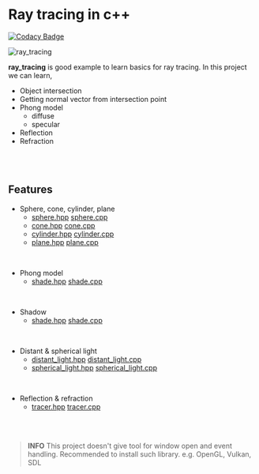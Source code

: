 # Ray tracing in c++

[![Codacy Badge](https://api.codacy.com/project/badge/Grade/4e98ad96204d439f9e4345a1923d7e80)](https://www.codacy.com/manual/jebae/ray_tracing?utm_source=github.com&amp;utm_medium=referral&amp;utm_content=jebae/ray_tracing&amp;utm_campaign=Badge_Grade)

![ray_tracing](https://www.dropbox.com/s/t0oci4oelv5fmou/ray_tracing.png?raw=1)

**ray_tracing** is good example to learn basics for ray tracing. In this project we can learn,

- Object intersection
- Getting normal vector from intersection point
- Phong model
	- diffuse
	- specular
- Reflection
- Refraction

<br><br>

## Features

- Sphere, cone, cylinder, plane
	- [sphere.hpp](includes/sphere.hpp) [sphere.cpp](srcs/object/sphere.cpp)
	- [cone.hpp](includes/cone.hpp) [cone.cpp](srcs/object/cone.cpp)
	- [cylinder.hpp](includes/cylinder.hpp) [cylinder.cpp](srcs/object/cylinder.cpp)
	- [plane.hpp](includes/plane.hpp) [plane.cpp](srcs/object/plane.cpp)

<br>

- Phong model
	- [shade.hpp](includes/shade.hpp) [shade.cpp](srcs/shade/shade.cpp)

<br>

- Shadow
	- [shade.hpp](includes/shade.hpp) [shade.cpp](srcs/shade/shade.cpp)

<br>

- Distant & spherical light
	- [distant_light.hpp](includes/distant_light.hpp) [distant_light.cpp](srcs/light/distant_light.cpp)
	- [spherical_light.hpp](includes/spherical_light.hpp) [spherical_light.cpp](srcs/light/spherical_light.cpp)

<br>

- Reflection & refraction
	- [tracer.hpp](includes/tracer.hpp) [tracer.cpp](srcs/trace/tracer.cpp)

<br><br>

> **INFO** This project doesn't give tool for window open and event handling. Recommended to install such library.
e.g. OpenGL, Vulkan, SDL
